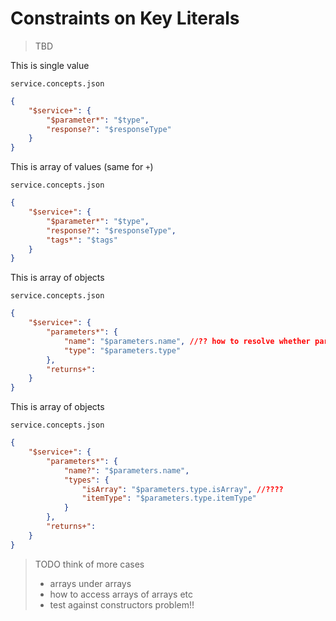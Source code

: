 # Constraints on Key Literals

> TBD

This is single value

`service.concepts.json`

```json
{
    "$service+": {
        "$parameter*": "$type",
        "response?": "$responseType"
    }
}
```

This is array of values (same for `+`)

`service.concepts.json`

```json
{
    "$service+": {
        "$parameter*": "$type",
        "response?": "$responseType",
        "tags*": "$tags"
    }
}
```

This is array of objects

`service.concepts.json`

```json
{
    "$service+": {
        "parameters*": {
            "name": "$parameters.name", //?? how to resolve whether parameters is the array or name
            "type": "$parameters.type"
        },
        "returns+": 
    }
}
```

This is array of objects

`service.concepts.json`

```json
{
    "$service+": {
        "parameters*": {
            "name?": "$parameters.name",
            "types": {
                "isArray": "$parameters.type.isArray", //????
                "itemType": "$parameters.type.itemType"
            }
        },
        "returns+": 
    }
}
```

> TODO think of more cases
>
> - arrays under arrays
> - how to access arrays of arrays etc
> - test against constructors problem!!
